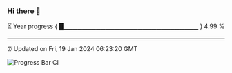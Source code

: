 ### Hi there 👋

⏳ Year progress { █▁▁▁▁▁▁▁▁▁▁▁▁▁▁▁▁▁▁▁▁▁▁▁▁▁▁▁▁▁ } 4.99 %

---

⏰ Updated on Fri, 19 Jan 2024 06:23:20 GMT

![Progress Bar CI](https://github.com/ZhaoGui/ZhaoGui/workflows/Progress%20Bar%20CI/badge.svg)
